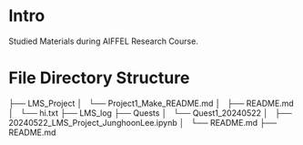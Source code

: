 # Intro
Studied Materials during AIFFEL Research Course.

# File Directory Structure
├── LMS_Project
│   └── Project1_Make_README.md
│       ├── README.md
│       └── hi.txt
├── LMS_log
├── Quests
│   └── Quest1_20240522
│       ├── 20240522_LMS_Project_JunghoonLee.ipynb
│       └── README.md
├── README.md

